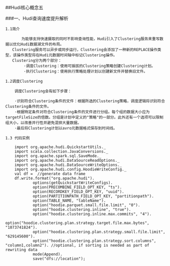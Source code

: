 ##Hudi核心概念五

###一、Hudi查询速度提升解析

    1.1简介
    
           为能够支持快速摄取的同时不影响查询性能，Hudi引入了Clustering服务来重写数据以优化Hudi数据湖文件的布局。
       Clustering服务可以异步或同步运行，Clustering会添加了一种新的REPLACE操作类型，该操作类型将在Hudi元数据时间轴中标记Clustering操作。
       Clustering分为两个部分： 
            ·调度Clustering：使用可插拔的Clustering策略创建Clustering计划。
            ·执行Clustering：使用执行策略处理计划以创建新文件并替换旧文件。
            
    1.2调度Clustering
    
        调度Clustering会有如下步骤：
        
        ·识别符合Clustering条件的文件：根据所选的Clustering策略，调度逻辑将识别符合Clustering条件的文件。
        ·根据特定条件对符合Clustering条件的文件进行分组。每个组的数据大小应为targetFileSize的倍数。分组是计划中定义的"策略"的一部分。此外还有一个选项可以限制组大小，以改善并行性并避免混排大量数据。
        ·最后将Clustering计划以avro元数据格式保存到时间线。
        
    1.3 代码实例
    
        import org.apache.hudi.QuickstartUtils._
        import scala.collection.JavaConversions._
        import org.apache.spark.sql.SaveMode._
        import org.apache.hudi.DataSourceReadOptions._
        import org.apache.hudi.DataSourceWriteOptions._
        import org.apache.hudi.config.HoodieWriteConfig._
        val df =  //generate data frame
        df.write.format("org.apache.hudi").
                options(getQuickstartWriteConfigs).
                option(PRECOMBINE_FIELD_OPT_KEY, "ts").
                option(RECORDKEY_FIELD_OPT_KEY, "uuid").
                option(PARTITIONPATH_FIELD_OPT_KEY, "partitionpath").
                option(TABLE_NAME, "tableName").
                option("hoodie.parquet.small.file.limit", "0").
                option("hoodie.clustering.inline", "true").
                option("hoodie.clustering.inline.max.commits", "4").
                option("hoodie.clustering.plan.strategy.target.file.max.bytes", "1073741824").
                option("hoodie.clustering.plan.strategy.small.file.limit", "629145600").
                option("hoodie.clustering.plan.strategy.sort.columns", "column1,column2"). //optional, if sorting is needed as part of rewriting data
                mode(Append).
                save("dfs://location");